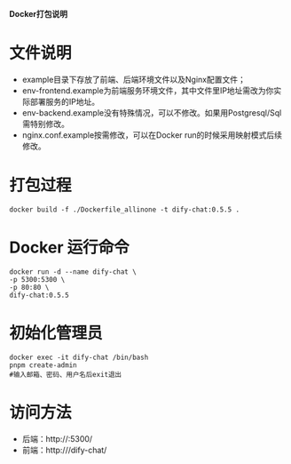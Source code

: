 **Docker打包说明**

# 文件说明
- example目录下存放了前端、后端环境文件以及Nginx配置文件；
- env-frontend.example为前端服务环境文件，其中文件里IP地址需改为你实际部署服务的IP地址。
- env-backend.example没有特殊情况，可以不修改。如果用Postgresql/Sql需特别修改。
- nginx.conf.example按需修改，可以在Docker run的时候采用映射模式后续修改。

# 打包过程
```
docker build -f ./Dockerfile_allinone -t dify-chat:0.5.5 .
```

# Docker 运行命令
```
docker run -d --name dify-chat \
-p 5300:5300 \
-p 80:80 \
dify-chat:0.5.5
```

# 初始化管理员
```
docker exec -it dify-chat /bin/bash
pnpm create-admin
#输入邮箱、密码、用户名后exit退出
```

# 访问方法
- 后端：http://<serverip>:5300/
- 前端：http://<server>/dify-chat/
  
